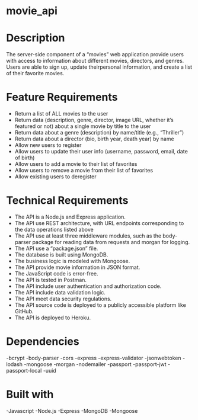 # movie_api
# Description
The server-side component of a “movies” web application provide users with access to information about different movies, directors, and genres. Users are able to sign up, update theirpersonal information, and create a list of their favorite movies.
# Feature Requirements
 - Return a list of ALL movies to the user
 - Return data (description, genre, director, image URL, whether it’s featured or not) about a
single movie by title to the user
 - Return data about a genre (description) by name/title (e.g., “Thriller”)
 - Return data about a director (bio, birth year, death year) by name
 - Allow new users to register
 - Allow users to update their user info (username, password, email, date of birth)
 - Allow users to add a movie to their list of favorites
 - Allow users to remove a movie from their list of favorites
 - Allow existing users to deregister
 # Technical Requirements
 - The API is a Node.js and Express application.
- The API use REST architecture, with URL endpoints corresponding to the data
operations listed above
- The API use at least three middleware modules, such as the body-parser package for
reading data from requests and morgan for logging.
- The API use a “package.json” file.
- The database is built using MongoDB.
- The business logic is modeled with Mongoose.
- The API provide movie information in JSON format.
- The JavaScript code is error-free.
- The API is tested in Postman.
- The API include user authentication and authorization code.
- The API include data validation logic.
- The API meet data security regulations.
- The API source code is deployed to a publicly accessible platform like GitHub.
- The API is deployed to Heroku.
# Dependencies
-bcrypt
-body-parser
-cors
-express
-express-validator
-jsonwebtoken
-lodash
-mongoose
-morgan
-nodemailer
-passport
-passport-jwt
-passport-local
-uuid
# Built with
-Javascript
-Node.js
-Express
-MongoDB
-Mongoose
